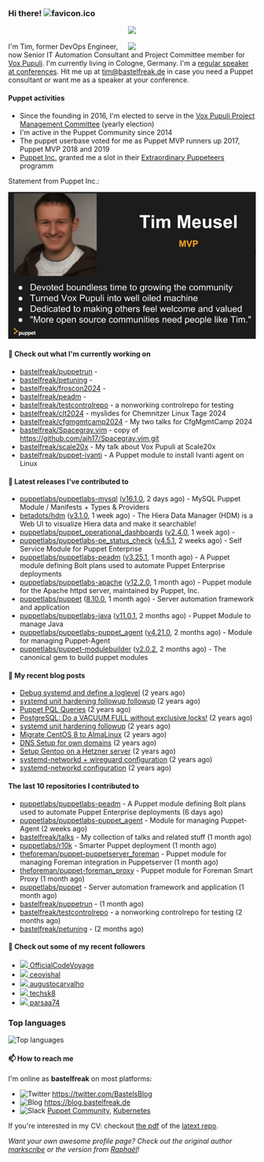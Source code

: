 ### Hi there! ![favicon.ico](https://raw.githubusercontent.com/bastelfreak/bastelfreak/master/favicon.ico)

<p align="center">
  <a href="https://github.com/ryo-ma/github-profile-trophy"><img src="https://github-profile-trophy.vercel.app/?username=bastelfreak&theme=darkhub&margin-w=15&margin-h=15&no-frame=true&column=5"/></a>
</p>

<img align="right" src="https://avatars.githubusercontent.com/bastelfreak" width="260">

I'm Tim, former DevOps Engineer, now Senior IT Automation Consultant and Project
Committee member for [Vox Pupuli](https://voxpupuli.org).
I'm currently living in Cologne, Germany. I'm a
[regular speaker at conferences](https://github.com/bastelfreak/talks#collection-of-talks-proposals-and-related-stuff).
Hit me up at [tim@bastelfreak.de](mailto:tim@bastelfeak.de) in case you need a
Puppet consultant or want me as a speaker at your conference.

#### Puppet activities

* Since the founding in 2016, I'm elected to serve in the [Vox Pupuli Project Management Committee](https://voxpupuli.org/blog/2016/10/12/pmc-election-results/) (yearly election)
* I'm active in the Puppet Community since 2014
* The puppet userbase voted for me as Puppet MVP runners up 2017, Puppet MVP 2018 and 2019
* [Puppet Inc.](https://puppet.com) granted me a slot in their [Extraordinary Puppeteers](https://puppet-champions.github.io/profiles.html) programm

Statement from Puppet Inc.:

![mvp statement](https://raw.githubusercontent.com/bastelfreak/bastelfreak/master/MVP.png)

#### 🌱 Check out what I'm currently working on


- [bastelfreak/puppetrun](https://github.com/bastelfreak/puppetrun) - 
- [bastelfreak/petuning](https://github.com/bastelfreak/petuning) - 
- [bastelfreak/froscon2024](https://github.com/bastelfreak/froscon2024) - 
- [bastelfreak/peadm](https://github.com/bastelfreak/peadm) - 
- [bastelfreak/testcontrolrepo](https://github.com/bastelfreak/testcontrolrepo) - a nonworking controlrepo for testing
- [bastelfreak/clt2024](https://github.com/bastelfreak/clt2024) - myslides for Chemnitzer Linux Tage 2024
- [bastelfreak/cfgmgmtcamp2024](https://github.com/bastelfreak/cfgmgmtcamp2024) - My two talks for CfgMgmtCamp 2024
- [bastelfreak/Spacegray.vim](https://github.com/bastelfreak/Spacegray.vim) - copy of https://github.com/ajh17/Spacegray.vim.git
- [bastelfreak/scale20x](https://github.com/bastelfreak/scale20x) - My talk about Vox Pupuli at Scale20x
- [bastelfreak/puppet-ivanti](https://github.com/bastelfreak/puppet-ivanti) - A Puppet module to install Ivanti agent on Linux

#### 🔭 Latest releases I've contributed to


- [puppetlabs/puppetlabs-mysql](https://github.com/puppetlabs/puppetlabs-mysql) ([v16.1.0](https://github.com/puppetlabs/puppetlabs-mysql/releases/tag/v16.1.0), 2 days ago) - MySQL Puppet Module / Manifests &#43; Types &amp; Providers
- [betadots/hdm](https://github.com/betadots/hdm) ([v3.1.0](https://github.com/betadots/hdm/releases/tag/v3.1.0), 1 week ago) - The Hiera Data Manager (HDM) is a Web UI to visualize Hiera data and make it searchable!
- [puppetlabs/puppet_operational_dashboards](https://github.com/puppetlabs/puppet_operational_dashboards) ([v2.4.0](https://github.com/puppetlabs/puppet_operational_dashboards/releases/tag/v2.4.0), 1 week ago) - 
- [puppetlabs/puppetlabs-pe_status_check](https://github.com/puppetlabs/puppetlabs-pe_status_check) ([v4.5.1](https://github.com/puppetlabs/puppetlabs-pe_status_check/releases/tag/v4.5.1), 2 weeks ago) - Self Service Module for Puppet Enterprise
- [puppetlabs/puppetlabs-peadm](https://github.com/puppetlabs/puppetlabs-peadm) ([v3.25.1](https://github.com/puppetlabs/puppetlabs-peadm/releases/tag/v3.25.1), 1 month ago) - A Puppet module defining Bolt plans used to automate Puppet Enterprise deployments
- [puppetlabs/puppetlabs-apache](https://github.com/puppetlabs/puppetlabs-apache) ([v12.2.0](https://github.com/puppetlabs/puppetlabs-apache/releases/tag/v12.2.0), 1 month ago) - Puppet module for the Apache httpd server, maintained by Puppet, Inc. 
- [puppetlabs/puppet](https://github.com/puppetlabs/puppet) ([8.10.0](https://github.com/puppetlabs/puppet/releases/tag/8.10.0), 1 month ago) - Server automation framework and application
- [puppetlabs/puppetlabs-java](https://github.com/puppetlabs/puppetlabs-java) ([v11.0.1](https://github.com/puppetlabs/puppetlabs-java/releases/tag/v11.0.1), 2 months ago) - Puppet Module to manage Java
- [puppetlabs/puppetlabs-puppet_agent](https://github.com/puppetlabs/puppetlabs-puppet_agent) ([v4.21.0](https://github.com/puppetlabs/puppetlabs-puppet_agent/releases/tag/v4.21.0), 2 months ago) - Module for managing Puppet-Agent
- [puppetlabs/puppet-modulebuilder](https://github.com/puppetlabs/puppet-modulebuilder) ([v2.0.2](https://github.com/puppetlabs/puppet-modulebuilder/releases/tag/v2.0.2), 2 months ago) - The canonical gem to build puppet modules

#### 📜 My recent blog posts


- [Debug systemd and define a loglevel](https://blog.bastelfreak.de/2022/02/debug-systemd-and-define-a-loglevel/) (2 years ago)
- [systemd unit hardening followup followup](https://blog.bastelfreak.de/2022/01/systemd-unit-hardening-followup-followup/) (2 years ago)
- [Puppet PQL Queries](https://blog.bastelfreak.de/2022/01/puppet-pql-queries/) (2 years ago)
- [PostgreSQL: Do a VACUUM FULL without exclusive locks!](https://blog.bastelfreak.de/2022/01/postgresql-do-a-vacuum-full-without-exclusive-locks/) (2 years ago)
- [systemd unit hardening followup](https://blog.bastelfreak.de/2022/01/systemd-unit-hardening-followup/) (2 years ago)
- [Migrate CentOS 8 to AlmaLinux](https://blog.bastelfreak.de/2022/01/migrate-centos-8-to-almalinux/) (2 years ago)
- [DNS Setup for own domains](https://blog.bastelfreak.de/2022/01/dns-setup-for-own-domains/) (2 years ago)
- [Setup Gentoo on a Hetzner server](https://blog.bastelfreak.de/2022/01/setup-gentoo-on-a-hetzner-server/) (2 years ago)
- [systemd-networkd &#43; wireguard configuration](https://blog.bastelfreak.de/2022/01/systemd-networkd-wireguard-configuration/) (2 years ago)
- [systemd-networkd configuration](https://blog.bastelfreak.de/2022/01/systemd-networkd-configuration/) (2 years ago)

#### The last 10 repositories I contributed to


- [puppetlabs/puppetlabs-peadm](https://github.com/puppetlabs/puppetlabs-peadm) - A Puppet module defining Bolt plans used to automate Puppet Enterprise deployments (6 days ago)
- [puppetlabs/puppetlabs-puppet_agent](https://github.com/puppetlabs/puppetlabs-puppet_agent) - Module for managing Puppet-Agent (2 weeks ago)
- [bastelfreak/talks](https://github.com/bastelfreak/talks) - My collection of talks and related stuff (1 month ago)
- [puppetlabs/r10k](https://github.com/puppetlabs/r10k) - Smarter Puppet deployment (1 month ago)
- [theforeman/puppet-puppetserver_foreman](https://github.com/theforeman/puppet-puppetserver_foreman) - Puppet module for managing Foreman integration in Puppetserver (1 month ago)
- [theforeman/puppet-foreman_proxy](https://github.com/theforeman/puppet-foreman_proxy) - Puppet module for Foreman Smart Proxy (1 month ago)
- [puppetlabs/puppet](https://github.com/puppetlabs/puppet) - Server automation framework and application (1 month ago)
- [bastelfreak/puppetrun](https://github.com/bastelfreak/puppetrun) -  (1 month ago)
- [bastelfreak/testcontrolrepo](https://github.com/bastelfreak/testcontrolrepo) - a nonworking controlrepo for testing (2 months ago)
- [bastelfreak/petuning](https://github.com/bastelfreak/petuning) -  (2 months ago)

#### 👥 Check out some of my recent followers


- [<img src="https://avatars.githubusercontent.com/u/72575602?u=ad7c98f855d11ef18db34bcb0ddbb5b7fc768f40&amp;v=4" height="20"/> OfficialCodeVoyage](https://github.com/OfficialCodeVoyage)
- [<img src="https://avatars.githubusercontent.com/u/37978213?v=4" height="20"/> ceovishal](https://github.com/ceovishal)
- [<img src="https://avatars.githubusercontent.com/u/8357866?v=4" height="20"/> augustocarvalho](https://github.com/augustocarvalho)
- [<img src="https://avatars.githubusercontent.com/u/71723339?v=4" height="20"/> techsk8](https://github.com/techsk8)
- [<img src="https://avatars.githubusercontent.com/u/133056472?u=f0118db611ed7ebba7844cf672a317206636dcb2&amp;v=4" height="20"/> parsaa74](https://github.com/parsaa74)

### Top languages

![Top languages](https://github-readme-stats.vercel.app/api/top-langs/?username=bastelfreak&hide_title=true)

#### 📫 How to reach me

I'm online as **bastelfreak** on most platforms:

- <img src="https://raw.githubusercontent.com/FortAwesome/Font-Awesome/master/svgs/brands/twitter.svg" width="20" alt="Twitter" /> https://twitter.com/BastelsBlog
- <img src="https://raw.githubusercontent.com/FortAwesome/Font-Awesome/master/svgs/brands/wordpress.svg" width="20" alt="Blog" /> https://blog.bastelfreak.de
- <img src="https://raw.githubusercontent.com/FortAwesome/Font-Awesome/master/svgs/brands/slack.svg" width="20" alt="Slack" /> [Puppet Community](https://slack.puppet.com/), [Kubernetes](https://slack.k8s.io/)

If you're interested in my CV: checkout [the pdf](https://github.com/bastelfreak/cv/raw/master/content-en.pdf) of the [latext repo](https://github.com/bastelfreak/cv#readme).

*Want your own awesome profile page? Check out the original author [markscribe](https://github.com/muesli/markscribe) or the version from [Raphaël](https://github.com/raphink/raphink#hi-there-)!*
